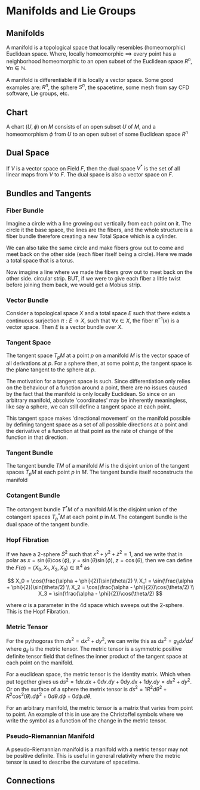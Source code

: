 # Manifolds and Lie Groups

## Manifolds
A manifold is a topological space that locally resembles (homeomorphic) Euclidean space. Where, locally homeomorphic $\implies$ every point has a neighborhood homeomorphic to an open subset of the Euclidean space $R^n, \forall n \in \mathbb{N}$.

A manifold is differentiable if it is locally a vector space. Some good examples are: $R^n$, the sphere $S^n$, the spacetime, some mesh from say CFD software, Lie groups, etc.

## Chart
A chart $(U, \phi)$ on $M$ consists of an open subset $U$ of $M$, and a homeomorphism $\phi$ from $U$ to an open subset of some Euclidean space $R^n$

## Dual Space
If $V$ is a vector space on Field $F$, then the dual space $V^*$ is the set of all linear maps from $V$ to $F$. The dual space is also a vector space on $F$.


## Bundles and Tangents
### Fiber Bundle
Imagine a circle with a line growing out vertically from each point on it. The circle it the base space, the lines are the fibers, and the whole structure is a fiber bundle therefore creating a new Total Space which is a cylinder.

We can also take the same circle and make fibers grow out to come and meet back on the other side (each fiber itself being a circle). Here we made a total space that is a torus.

Now imagine a line where we made the fibers grow out to meet back on the other side. circular strip. BUT, if we were to give each fiber a little twist before joining them back, we would get a Mobius strip.

### Vector Bundle
Consider a topological space $X$ and a total space $E$ such that there exists a continuous surjection $\pi: E \to X$, such that $\forall x \in X$, the fiber $\pi^{-1}(x)$ is a vector space. Then $E$ is a vector bundle over $X$.

### Tangent Space
The tangent space $T_pM$ at a point $p$ on a manifold $M$ is the vector space of all derivations at $p$. For a sphere then, at some point $p$, the tangent space is the plane tangent to the sphere at $p$.

The motivation for a tangent space is such. Since differentiation only relies on the behaviour of a function around a point, there are no issues caused by the fact that the manifold is only locally Euclidean. So since on an arbitrary manifold, absolute 'coordinates' may be inherently meaningless, like say a sphere, we can still define a tangent space at each point.

This tangent space makes 'directional movement' on the manifold possible by defining tangent space as a set of all possible directions at a point and the derivative of a function at that point as the rate of change of the function in that direction.

### Tangent Bundle
The tangent bundle $TM$ of a manifold $M$ is the disjoint union of the tangent spaces $T_pM$ at each point $p$ in $M$. The tangent bundle itself reconstructs the manifold

### Cotangent Bundle
The cotangent bundle $T^*M$ of a manifold $M$ is the disjoint union of the cotangent spaces $T^*_pM$ at each point $p$ in $M$. The cotangent bundle is the dual space of the tangent bundle.

### Hopf Fibration
If we have a 2-sphere $S^2$ such that $x^2 + y^2 + z^2 = 1$, and we write that in polar as $x = \sin(\theta)\cos(\phi)$, $y = \sin(\theta)\sin(\phi)$, $z = \cos(\theta)$, then we can define the $F(\alpha) = (X_0, X_1, X_2, X_3) \in \mathbb{R}^4$ as

$$
X_0 = \cos(\frac{\alpha + \phi}{2})\sin(\theta/2) \\
X_1 = \sin(\frac{\alpha + \phi}{2})\sin(\theta/2) \\
X_2 = \cos(\frac{\alpha - \phi}{2})\cos(\theta/2) \\
X_3 = \sin(\frac{\alpha - \phi}{2})\cos(\theta/2)
$$

where $\alpha$ is a parameter in the 4d space which sweeps out the 2-sphere. This is the Hopf Fibration.

### Metric Tensor
For the pythogoras thm $ds^2 = dx^2 + dy^2$, we can write this as $ds^2 = g_{ij}dx^idx^j$ where $g_{ij}$ is the metric tensor. The metric tensor is a symmetric positive definite tensor field that defines the inner product of the tangent space at each point on the manifold.

For a euclidean space, the metric tensor is the identity matrix. Which when put together gives us $ds^2 = 1dx.dx + 0dx.dy + 0dy.dx + 1dy.dy = dx^2 + dy^2$. Or on the surface of a sphere the metrix tensor is $ds^2 = 1R^2d\theta^2 + R^2\cos^2(\theta).d\phi^2 + 0d\theta.d\phi + 0d\phi.d\theta$.

For an arbitrary manifold, the metric tensor is a matrix that varies from point to point. An example of this in use are the Christoffel symbols where we write the symbol as a function of the change in the metric tensor.

### Pseudo-Riemannian Manifold
A pseudo-Riemannian manifold is a manifold with a metric tensor may not be positive definite. This is useful in general relativity where the metric tensor is used to describe the curvature of spacetime.

## Connections